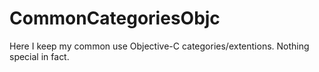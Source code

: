 CommonCategoriesObjc
====================

Here I keep my common use Objective-C categories/extentions. Nothing special in fact.
